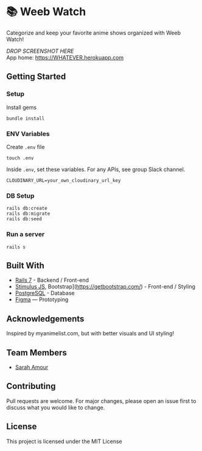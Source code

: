 # 📚 Weeb Watch

Categorize and keep your favorite anime shows organized with Weeb Watch!

_DROP SCREENSHOT HERE_
<br>
App home: https://WHATEVER.herokuapp.com
   

## Getting Started
### Setup

Install gems
```
bundle install
```

### ENV Variables
Create `.env` file
```
touch .env
```
Inside `.env`, set these variables. For any APIs, see group Slack channel.
```
CLOUDINARY_URL=your_own_cloudinary_url_key
```

### DB Setup
```
rails db:create
rails db:migrate
rails db:seed
```

### Run a server
```
rails s
```

## Built With
- [Rails 7](https://guides.rubyonrails.org/) - Backend / Front-end
- [Stimulus JS](https://stimulus.hotwired.dev/), Bootstrap](https://getbootstrap.com/) - Front-end / Styling
- [PostgreSQL](https://www.postgresql.org/) - Database
- [Figma](https://www.figma.com) — Prototyping

## Acknowledgements
Inspired by myanimelist.com, but with better visuals and UI styling!

## Team Members
- [Sarah Amour](https://www.linkedin.com/in/Samour621/)

## Contributing
Pull requests are welcome. For major changes, please open an issue first to discuss what you would like to change.

## License
This project is licensed under the MIT License
